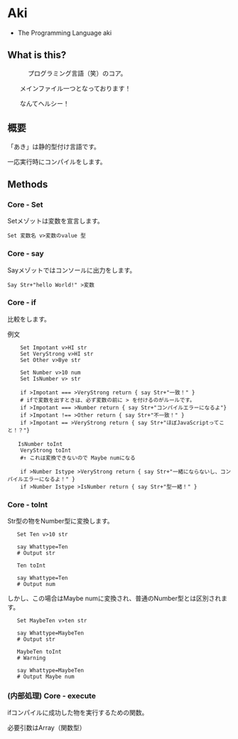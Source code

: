 # Aki

- The Programming Language aki

## What is this?
　
　　プログラミング言語（笑）のコア。

　　メインファイル一つとなっております！

　　なんてヘルシー！

## 概要
  
   「あき」は静的型付け言語です。

   一応実行時にコンパイルをします。

## Methods

    

### Core - Set

Setメゾットは変数を宣言します。

```
Set 変数名 v>変数のvalue 型
```

### Core - say

Sayメゾットではコンソールに出力をします。

    Say Str+"hello World!" >変数

### Core - if
  
比較をします。

例文

```
    Set Impotant v>HI str
    Set VeryStrong v>HI str
    Set Other v>Bye str

    Set Number v>10 num
    Set IsNumber v> str

    if >Impotant === >VeryStrong return { say Str+"一致！" }
    # ifで変数を出すときは、必ず変数の前に > を付けるのがルールです。
    if >Impotant === >Number return { say Str+"コンパイルエラーになるよ"}
    if >Impotant !== >Other return { say Str+"不一致！" }
    if >Impotant == >VeryStrong return { say Str+"ほぼJavaScriptってこと！？"}

　　IsNumber toInt
    VeryStrong toInt 
    #↑ これは変換できないので Maybe numになる

    if >Number Istype >VeryStrong return { say Str+"一緒にならないし、コンパイルエラーになるよ！" }
    if >Number Istype >IsNumber return { say Str+"型一緒！" } 
```

### Core - toInt

Str型の物をNumber型に変換します。

```
   Set Ten v>10 str

   say Whattype=Ten 
   # Output str

   Ten toInt

   say Whattype=Ten
   # Output num
```

しかし、この場合はMaybe numに変換され、普通のNumber型とは区別されます。

```
   Set MaybeTen v>ten str

   say Whattype=MaybeTen
   # Output str

   MaybeTen toInt
   # Warning

   say Whattype=MaybeTen
   # Output Maybe num
```

### (内部処理) Core - execute

ifコンパイルに成功した物を実行するための関数。

必要引数はArray（関数型）

